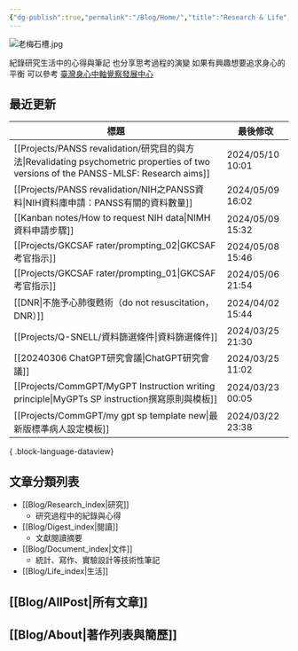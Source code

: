 ```yaml
---
{"dg-publish":true,"permalink":"/Blog/Home/","title":"Research & Life","contentClasses":"cards list-cards","tags":["blog","gardenEntry","gardenEntry","gardenEntry","gardenEntry","gardenEntry","gardenEntry","gardenEntry","gardenEntry","gardenEntry","gardenEntry"],"created":"2023-02-16T00:00:00.000Z","updated":"2024-04-11T15:13"}
---
```



![老梅石槽.jpg](/img/user/Blog/images/%E8%80%81%E6%A2%85%E7%9F%B3%E6%A7%BD.jpg)

紀錄研究生活中的心得與筆記
也分享思考過程的演變
如果有興趣想要追求身心的平衡
可以參考 [臺灣身心中軸覺察發展中心](https://bmaa.tw)

## 最近更新

| 標題                                                                                                                                | 最後修改              |
| --------------------------------------------------------------------------------------------------------------------------------- | ----------------- |
| [[Projects/PANSS revalidation/研究目的與方法\|Revalidating psychometric properties of two versions of the PANSS-MLSF: Research aims]] | 2024/05/10  10:01 |
| [[Projects/PANSS revalidation/NIH之PANSS資料\|NIH資料庫申請：PANSS有關的資料數量]]                                                             | 2024/05/09  16:02 |
| [[Kanban notes/How to request NIH data\|NIMH資料申請步驟]]                                                                           | 2024/05/09  15:32 |
| [[Projects/GKCSAF rater/prompting_02\|GKCSAF考官指示]]                                                                             | 2024/05/08  15:46 |
| [[Projects/GKCSAF rater/prompting_01\|GKCSAF考官指示]]                                                                             | 2024/05/06  21:54 |
| [[DNR\|不施予心肺復甦術（do not resuscitation，DNR）]]                                                                                    | 2024/04/02  15:44 |
| [[Projects/Q-SNELL/資料篩選條件\|資料篩選條件]]                                                                                            | 2024/03/25  21:30 |
| [[20240306 ChatGPT研究會議\|ChatGPT研究會議]]                                                                                          | 2024/03/25  11:02 |
| [[Projects/CommGPT/MyGPT Instruction writing principle\|MyGPTs SP instruction撰寫原則與模板]]                                         | 2024/03/23  00:05 |
| [[Projects/CommGPT/my gpt sp template new\|最新版標準病人設定模板]]                                                                       | 2024/03/22  23:38 |

{ .block-language-dataview}

## 文章分類列表

- [[Blog/Research_index\|研究]]
    - 研究過程中的紀錄與心得
- [[Blog/Digest_index\|閱讀]]
    - 文獻閱讀摘要
- [[Blog/Document_index\|文件]]
    - 統計、寫作、實驗設計等技術性筆記
- [[Blog/Life_index\|生活]]

## [[Blog/AllPost\|所有文章]]

## [[Blog/About\|著作列表與簡歷]]
